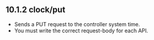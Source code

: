 ## 10.1.2 clock/put

- Sends a PUT request to the controller system time.
- You must write the correct request-body for each API.